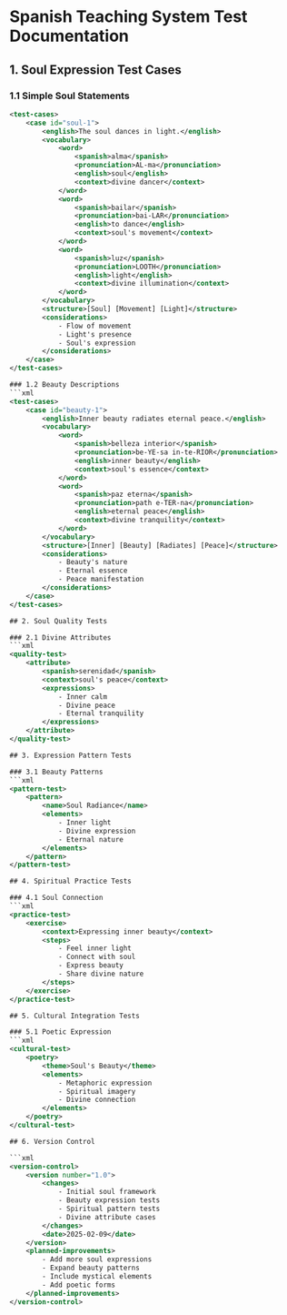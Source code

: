 # Spanish Teaching System Test Documentation

## 1. Soul Expression Test Cases

### 1.1 Simple Soul Statements
```xml
<test-cases>
    <case id="soul-1">
        <english>The soul dances in light.</english>
        <vocabulary>
            <word>
                <spanish>alma</spanish>
                <pronunciation>AL-ma</pronunciation>
                <english>soul</english>
                <context>divine dancer</context>
            </word>
            <word>
                <spanish>bailar</spanish>
                <pronunciation>bai-LAR</pronunciation>
                <english>to dance</english>
                <context>soul's movement</context>
            </word>
            <word>
                <spanish>luz</spanish>
                <pronunciation>LOOTH</pronunciation>
                <english>light</english>
                <context>divine illumination</context>
            </word>
        </vocabulary>
        <structure>[Soul] [Movement] [Light]</structure>
        <considerations>
            - Flow of movement
            - Light's presence
            - Soul's expression
        </considerations>
    </case>
</test-cases>

### 1.2 Beauty Descriptions
```xml
<test-cases>
    <case id="beauty-1">
        <english>Inner beauty radiates eternal peace.</english>
        <vocabulary>
            <word>
                <spanish>belleza interior</spanish>
                <pronunciation>be-YE-sa in-te-RIOR</pronunciation>
                <english>inner beauty</english>
                <context>soul's essence</context>
            </word>
            <word>
                <spanish>paz eterna</spanish>
                <pronunciation>path e-TER-na</pronunciation>
                <english>eternal peace</english>
                <context>divine tranquility</context>
            </word>
        </vocabulary>
        <structure>[Inner] [Beauty] [Radiates] [Peace]</structure>
        <considerations>
            - Beauty's nature
            - Eternal essence
            - Peace manifestation
        </considerations>
    </case>
</test-cases>

## 2. Soul Quality Tests

### 2.1 Divine Attributes
```xml
<quality-test>
    <attribute>
        <spanish>serenidad</spanish>
        <context>soul's peace</context>
        <expressions>
            - Inner calm
            - Divine peace
            - Eternal tranquility
        </expressions>
    </attribute>
</quality-test>

## 3. Expression Pattern Tests

### 3.1 Beauty Patterns
```xml
<pattern-test>
    <pattern>
        <name>Soul Radiance</name>
        <elements>
            - Inner light
            - Divine expression
            - Eternal nature
        </elements>
    </pattern>
</pattern-test>

## 4. Spiritual Practice Tests

### 4.1 Soul Connection
```xml
<practice-test>
    <exercise>
        <context>Expressing inner beauty</context>
        <steps>
            - Feel inner light
            - Connect with soul
            - Express beauty
            - Share divine nature
        </steps>
    </exercise>
</practice-test>

## 5. Cultural Integration Tests

### 5.1 Poetic Expression
```xml
<cultural-test>
    <poetry>
        <theme>Soul's Beauty</theme>
        <elements>
            - Metaphoric expression
            - Spiritual imagery
            - Divine connection
        </elements>
    </poetry>
</cultural-test>

## 6. Version Control

```xml
<version-control>
    <version number="1.0">
        <changes>
            - Initial soul framework
            - Beauty expression tests
            - Spiritual pattern tests
            - Divine attribute cases
        </changes>
        <date>2025-02-09</date>
    </version>
    <planned-improvements>
        - Add more soul expressions
        - Expand beauty patterns
        - Include mystical elements
        - Add poetic forms
    </planned-improvements>
</version-control>
```